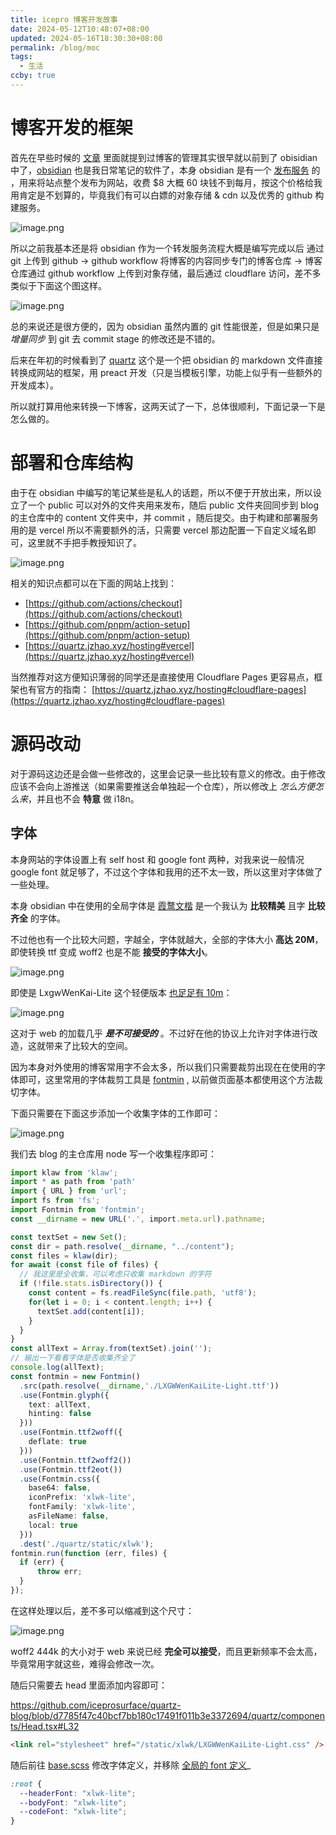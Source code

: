 ```yaml
---
title: icepro 博客开发故事
date: 2024-05-12T10:48:07+08:00
updated: 2024-05-16T18:30:30+08:00
permalink: /blog/moc
tags:
  - 生活
ccby: true
---
```


# 博客开发的框架

首先在早些时候的 [文章](./archives/2021/notion-blog)  里面就提到过博客的管理其实很早就以前到了 obisidian 中了，[obsidian](https://obsidian.md/) 也是我日常笔记的软件了，本身 obsidian 是有一个 [发布服务](https://obsidian.md/pricing) 的 ，用来将站点整个发布为网站，收费 $8 大概 60 块钱不到每月，按这个价格给我用肯定是不划算的，毕竟我们有可以白嫖的对象存储 & cdn 以及优秀的 github 构建服务。

![image.png](https://cdn.iceprosurface.com/upload/md/20240512105911.png)

所以之前我基本还是将 obsidian 作为一个转发服务流程大概是编写完成以后 通过 git 上传到 github -> github workflow 将博客的内容同步专门的博客仓库 -> 博客仓库通过 github workflow 上传到对象存储，最后通过 cloudflare 访问，差不多类似于下面这个图这样。


![image.png](https://cdn.iceprosurface.com/upload/md/20240512110846.png)

总的来说还是很方便的，因为 obsidian 虽然内置的 git 性能很差，但是如果只是 *增量同步* 到 git 去 commit stage 的修改还是不错的。

后来在年初的时候看到了 [quartz](https://github.com/jackyzha0/quartz) 这个是一个把 obsidian 的 markdown 文件直接转换成网站的框架，用 preact 开发（只是当模板引擎，功能上似乎有一些额外的开发成本）。

所以就打算用他来转换一下博客，这两天试了一下，总体很顺利，下面记录一下是怎么做的。

# 部署和仓库结构

由于在 obsidian 中编写的笔记某些是私人的话题，所以不便于开放出来，所以设立了一个 public 可以对外的文件夹用来发布，随后 public 文件夹回同步到 blog 的主仓库中的 content 文件夹中，并 commit ，随后提交。由于构建和部署服务用的是 vercel 所以不需要额外的活，只需要 vercel 那边配置一下自定义域名即可，这里就不手把手教授知识了。

![image.png](https://cdn.iceprosurface.com/upload/md/20240512111533.png)

相关的知识点都可以在下面的网站上找到：

+ [https://github.com/actions/checkout](https://github.com/actions/checkout)
+ [https://github.com/pnpm/action-setup](https://github.com/pnpm/action-setup)
+ [https://quartz.jzhao.xyz/hosting#vercel](https://quartz.jzhao.xyz/hosting#vercel)

当然推荐对这方便知识薄弱的同学还是直接使用 Cloudflare Pages 更容易点，框架也有官方的指南： [https://quartz.jzhao.xyz/hosting#cloudflare-pages](https://quartz.jzhao.xyz/hosting#cloudflare-pages)


# 源码改动

对于源码这边还是会做一些修改的，这里会记录一些比较有意义的修改。由于修改应该不会向上游推送（如果需要推送会单独起一个仓库），所以修改上 _怎么方便怎么来_，并且也不会 **特意** 做 i18n。

## 字体
本身网站的字体设置上有 self host 和 google font 两种，对我来说一般情况 google font 就足够了，不过这个字体和我用的还不太一致，所以这里对字体做了一些处理。

本身 obsidian 中在使用的全局字体是 [霞鹜文楷](https://github.com/lxgw/LxgwWenKai) 是一个我认为 **比较精美** 且字 **比较齐全** 的字体。

不过他也有一个比较大问题，字越全，字体就越大，全部的字体大小 **高达 20M**，即使转换 ttf 变成 woff2 也是不能 **接受的字体大小**。

![image.png](https://cdn.iceprosurface.com/upload/md/20240512112602.png)

即使是 LxgwWenKai-Lite 这个轻便版本 <u>也足足有 10m</u>：

![image.png](https://cdn.iceprosurface.com/upload/md/20240512113414.png)

这对于 web 的加载几乎 _**是不可接受的**_ 。不过好在他的协议上允许对字体进行改造，这就带来了比较大的空间。

因为本身对外使用的博客常用字不会太多，所以我们只需要裁剪出现在在使用的字体即可，这里常用的字体裁剪工具是 [fontmin](https://github.com/ecomfe/fontmin) , 以前做页面基本都使用这个方法裁切字体。

下面只需要在下面这步添加一个收集字体的工作即可：

![image.png](https://cdn.iceprosurface.com/upload/md/20240512112928.png)


我们去 blog 的主仓库用 node 写一个收集程序即可：

```typescript
import klaw from 'klaw';
import * as path from 'path'
import { URL } from 'url';
import fs from 'fs';
import Fontmin from 'fontmin';
const __dirname = new URL('.', import.meta.url).pathname;

const textSet = new Set();
const dir = path.resolve(__dirname, "../content");
const files = klaw(dir);
for await (const file of files) {
  // 我这里是全收集，可以考虑只收集 markdown 的字符
  if (!file.stats.isDirectory()) {
    const content = fs.readFileSync(file.path, 'utf8');
    for(let i = 0; i < content.length; i++) {
      textSet.add(content[i]);
    }
  }
}
const allText = Array.from(textSet).join('');
// 输出一下看看字体是否收集齐全了
console.log(allText);
const fontmin = new Fontmin()
  .src(path.resolve(__dirname,'./LXGWWenKaiLite-Light.ttf'))
  .use(Fontmin.glyph({
    text: allText,
    hinting: false 
  }))
  .use(Fontmin.ttf2woff({
    deflate: true
  }))
  .use(Fontmin.ttf2woff2())
  .use(Fontmin.ttf2eot())
  .use(Fontmin.css({
    base64: false,          
    iconPrefix: 'xlwk-lite', 
    fontFamily: 'xlwk-lite',  
    asFileName: false,     
    local: true            
  }))
  .dest('./quartz/static/xlwk');
fontmin.run(function (err, files) {
  if (err) {
      throw err;
  }
});

```

在这样处理以后，差不多可以缩减到这个尺寸：

![image.png](https://cdn.iceprosurface.com/upload/md/20240512113650.png)

woff2 444k 的大小对于 web 来说已经 **完全可以接受**，而且更新频率不会太高，毕竟常用字就这些，难得会修改一次。

随后只需要去 head 里面添加内容即可：

https://github.com/iceprosurface/quartz-blog/blob/d7785f47c40bcf7bb180c17491f011b3e3372694/quartz/components/Head.tsx#L32

```HTML
<link rel="stylesheet" href="/static/xlwk/LXGWWenKaiLite-Light.css" />
```

随后前往 [base.scss](https://github.com/iceprosurface/quartz-blog/blob/d7785f47c40bcf7bb180c17491f011b3e3372694/quartz/styles/base.scss) 修改字体定义，并移除 [全局的 font 定义](https://github.com/iceprosurface/quartz-blog/blob/d7785f47c40bcf7bb180c17491f011b3e3372694/quartz/util/theme.ts#L47)_

```CSS
:root {
  --headerFont: "xlwk-lite";
  --bodyFont: "xlwk-lite";
  --codeFont: "xlwk-lite";
}
```
